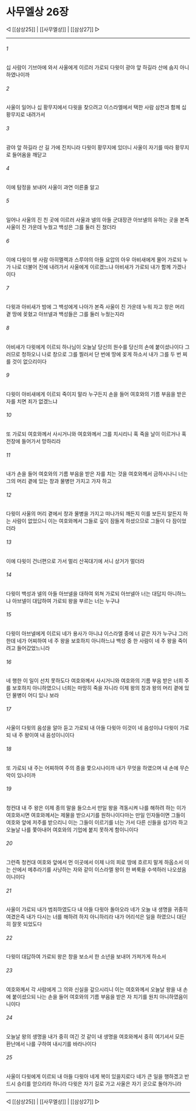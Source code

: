 # 사무엘상 26장

◁ [[삼상25]] | [[사무엘상]] | [[삼상27]] ▷
***

###### 1
십 사람이 기브아에 와서 사울에게 이르러 가로되 다윗이 광야 앞 하길라 산에 숨지 아니하였나이까

###### 2
사울이 일어나 십 황무지에서 다윗을 찾으려고 이스라엘에서 택한 사람 삼천과 함께 십 황무지로 내려가서

###### 3
광야 앞 하길라 산 길 가에 진치니라 다윗이 황무지에 있더니 사울이 자기를 따라 황무지로 들어옴을 깨닫고

###### 4
이에 탐정을 보내어 사울이 과연 이른줄 알고

###### 5
일어나 사울의 진 친 곳에 이르러 사울과 넬의 아들 군대장관 아브넬의 유하는 곳을 본즉 사울이 진 가운데 누웠고 백성은 그를 둘러 진 쳤더라

###### 6
이에 다윗이 헷 사람 아히멜렉과 스루야의 아들 요압의 아우 아비새에게 물어 가로되 누가 나로 더불어 진에 내려가서 사울에게 이르겠느냐 아비새가 가로되 내가 함께 가겠나이다

###### 7
다윗과 아비새가 밤에 그 백성에게 나아가 본즉 사울이 진 가운데 누워 자고 창은 머리 곁 땅에 꽂혔고 아브넬과 백성들은 그를 둘러 누웠는지라

###### 8
아비새가 다윗에게 이르되 하나님이 오늘날 당신의 원수를 당신의 손에 붙이셨나이다 그러므로 청하오니 나로 창으로 그를 찔러서 단 번에 땅에 꽂게 하소서 내가 그를 두 번 찌를 것이 없으리이다

###### 9
다윗이 아비새에게 이르되 죽이지 말라 누구든지 손을 들어 여호와의 기름 부음을 받은 자를 치면 죄가 없겠느냐

###### 10
또 가로되 여호와께서 사시거니와 여호와께서 그를 치시리니 혹 죽을 날이 이르거나 혹 전장에 들어가서 망하리라

###### 11
내가 손을 들어 여호와의 기름 부음을 받은 자를 치는 것을 여호와께서 금하시나니 너는 그의 머리 곁에 있는 창과 물병만 가지고 가자 하고

###### 12
다윗이 사울의 머리 곁에서 창과 물병을 가지고 떠나가되 깨든지 이를 보든지 알든지 하는 사람이 없었으니 이는 여호와께서 그들로 깊이 잠들게 하셨으므로 그들이 다 잠이었더라

###### 13
이에 다윗이 건너편으로 가서 멀리 산꼭대기에 서니 상거가 멀더라

###### 14
다윗이 백성과 넬의 아들 아브넬을 대하여 외쳐 가로되 아브넬아 너는 대답지 아니하느냐 아브넬이 대답하여 가로되 왕을 부르는 너는 누구냐

###### 15
다윗이 아브넬에게 이르되 네가 용사가 아니냐 이스라엘 중에 너 같은 자가 누구냐 그러한데 네가 어찌하여 네 주 왕을 보호하지 아니하느냐 백성 중 한 사람이 네 주 왕을 죽이려고 들어갔었느니라

###### 16
네 행한 이 일이 선치 못하도다 여호와께서 사시거니와 여호와의 기름 부음 받은 너희 주를 보호하지 아니하였으니 너희는 마땅히 죽을 자니라 이제 왕의 창과 왕의 머리 곁에 있던 물병이 어디 있나 보라

###### 17
사울이 다윗의 음성을 알아 듣고 가로되 내 아들 다윗아 이것이 네 음성이냐 다윗이 가로되 내 주 왕이여 내 음성이니이다

###### 18
또 가로되 내 주는 어찌하여 주의 종을 쫓으시나이까 내가 무엇을 하였으며 내 손에 무슨 악이 있나이까

###### 19
청컨대 내 주 왕은 이제 종의 말을 들으소서 만일 왕을 격동시켜 나를 해하려 하는 이가 여호와시면 여호와께서는 제물을 받으시기를 원하나이다마는 만일 인자들이면 그들이 여호와 앞에 저주를 받으리니 이는 그들이 이르기를 너는 가서 다른 신들을 섬기라 하고 오늘날 나를 쫓아내어 여호와의 기업에 붙지 못하게 함이니이다

###### 20
그런즉 청컨대 여호와 앞에서 먼 이곳에서 이제 나의 피로 땅에 흐르지 말게 하옵소서 이는 산에서 메추라기를 사냥하는 자와 같이 이스라엘 왕이 한 벼룩을 수색하러 나오셨음이니이다

###### 21
사울이 가로되 내가 범죄하였도다 내 아들 다윗아 돌아오라 네가 오늘 내 생명을 귀중히 여겼은즉 내가 다시는 너를 해하려 하지 아니하리라 내가 어리석은 일을 하였으니 대단히 잘못 되었도다

###### 22
다윗이 대답하여 가로되 왕은 창을 보소서 한 소년을 보내어 가져가게 하소서

###### 23
여호와께서 각 사람에게 그 의와 신실을 갚으시리니 이는 여호와께서 오늘날 왕을 내 손에 붙이셨으되 나는 손을 들어 여호와의 기름 부음을 받은 자 치기를 원치 아니하였음이니이다

###### 24
오늘날 왕의 생명을 내가 중히 여긴 것 같이 내 생명을 여호와께서 중히 여기셔서 모든 환난에서 나를 구하여 내시기를 바라나이다

###### 25
사울이 다윗에게 이르되 내 아들 다윗아 네게 복이 있을지로다 네가 큰 일을 행하겠고 반드시 승리를 얻으리라 하니라 다윗은 자기 길로 가고 사울은 자기 곳으로 돌아가니라

***
◁ [[삼상25]] | [[사무엘상]] | [[삼상27]] ▷